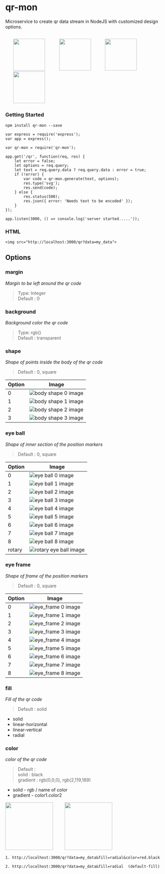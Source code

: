 # qr-mon
Microservice to create qr data stream in NodeJS with customized design options.

##
<p float="left">
<img src="assets/examples/qr_2.svg" width="100" style="margin-left:25px;display:inline-block" > &nbsp; &nbsp;
<img src="assets/examples/qr_3.svg" width="100" style="margin-left:25px;display:inline-block" > &nbsp; &nbsp;
<img src="assets/examples/qr_4.svg" width="100" style="margin-left:25px;display:inline-block" > &nbsp; &nbsp;
<img src="assets/examples/qr_5.svg" width="100" style="margin-left:25px;display:inline-block" > &nbsp; &nbsp;
</p>

### Getting Started
```
npm install qr-mon --save
```
```
var express = require('express');
var app = express();

var qr-mon = require('qr-mon');

app.get('/qr', function(req, res) {
    let error = false;
    let options = req.query;
    let text = req.query.data ? req.query.data : error = true;
    if (!error) {
        var code = qr-mon.generate(text, options);
        res.type('svg');
        res.send(code);
    } else {
        res.status(500);
        res.json({ error: 'Needs text to be encoded' });
    }
});

app.listen(3000, () => console.log('server started.....'));
```

### HTML
```
<img src="http://localhost:3000/qr?data=my_data">
```


## Options

### **margin**
_Margin to be left around the qr code_  
>Type: Integer  
Default : 0

### **background**
_Background color the qr code_  
>Type: rgb()  
Default : transparent

### **shape**
_Shape of points inside the body of the qr code_  
>Default : 0, square

Option | Image
--- | ---
0 | ![body shape 0 image](/assets/body_shapes/body_0.svg " ")
1 | ![body shape 1 image](/assets/body_shapes/body_1.svg " ")
2 | ![body shape 2 image](/assets/body_shapes/body_2.svg " ")
3 | ![body shape 3 image](/assets/body_shapes/body_3.svg " ")

### **eye ball**
_Shape of inner section of the position markers_  
>Default : 0, square

Option | Image
--- | ---
0 | ![eye ball 0 image](/assets/eye_balls/eye_ball_0.svg " ")
1 | ![eye ball 1 image](/assets/eye_balls/eye_ball_1.svg " ")
2 | ![eye ball 2 image](/assets/eye_balls/eye_ball_2.svg " ")
3 | ![eye ball 3 image](/assets/eye_balls/eye_ball_3.svg " ")
4 | ![eye ball 4 image](/assets/eye_balls/eye_ball_4.svg " ")
5 | ![eye ball 5 image](/assets/eye_balls/eye_ball_5.svg " ")
6 | ![eye ball 6 image](/assets/eye_balls/eye_ball_6.svg " ")
7 | ![eye ball 7 image](/assets/eye_balls/eye_ball_7.svg " ")
8 | ![eye ball 8 image](/assets/eye_balls/eye_ball_8.svg " ")
rotary | ![rotary eye ball image](/assets/eye_balls/eye_ball_rotary.svg " ")

### **eye frame**
_Shape of frame of the position markers_  
>Default : 0, square

Option | Image
--- | ---
0 | ![eye_frame 0 image](/assets/eye_frame/eye_frame_0.svg " ")
1 | ![eye_frame 1 image](/assets/eye_frame/eye_frame_1.svg " ")
2 | ![eye_frame 2 image](/assets/eye_frame/eye_frame_2.svg " ")
3 | ![eye_frame 3 image](/assets/eye_frame/eye_frame_3.svg " ")
4 | ![eye_frame 4 image](/assets/eye_frame/eye_frame_4.svg " ")
5 | ![eye_frame 5 image](/assets/eye_frame/eye_frame_5.svg " ")
6 | ![eye_frame 6 image](/assets/eye_frame/eye_frame_6.svg " ")
7 | ![eye_frame 7 image](/assets/eye_frame/eye_frame_7.svg " ")
8 | ![eye_frame 8 image](/assets/eye_frame/eye_frame_8.svg " ")

### **fill**
_Fill of the qr code_  
>Default : solid

+ solid
+ linear-horizontal
+ linear-vertical
+ radial

### **color**
_color of the qr code_  
>Default :  
solid : black  
gradient : rgb(0,0,0), rgb(2,119,189)

+ solid - rgb / name of color
+ gradient - color1.color2 

<p float="center">
<img src="assets/examples/qr.svg" width="150" style=";display:inline-block"/>
&nbsp;
<img src="assets/examples/qr_1.svg" width="150" style="margin-left:25px;display:inline-block" left="0"/>
</p>

```
1. http://localhost:3000/qr?data=my_data&fill=radial&color=red.black

2. http://localhost:3000/qr?data=my_data&fill=radial  (default-fill)
```
